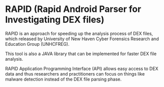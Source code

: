 # RAPID (Rapid Android Parser for Investigating DEX files) 

RAPID is an approach for speeding up the analysis process of DEX files, which released by University of New Haven Cyber Forensics Research and Education Group (UNHCFREG). 

This tool is also a JAVA library that can be implemented for faster DEX file analysis. 

RAPID Application Programming Interface (API) allows easy access to DEX data and thus researchers and practitioners can focus on things like malware detection instead of the DEX file parsing phase.
